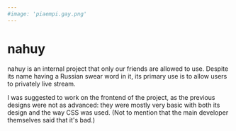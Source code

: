 ```yaml
---
#image: 'piaempi.gay.png'
---
```


# nahuy
nahuy is an internal project that only our friends are allowed to use.
Despite its name having a Russian swear word in it, its primary use is
to allow users to privately live stream.

I was suggested to work on the frontend of the project, as the previous
designs were not as advanced: they were mostly very basic with both its design
and the way CSS was used. (Not to mention that the main developer
themselves said that it's bad.)

